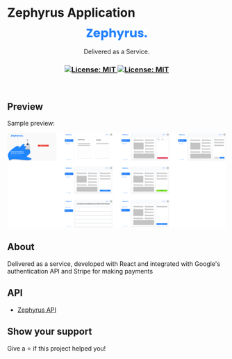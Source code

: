 #  Zephyrus Application
<p align="center">
  <img src=".github/logo.svg" width="140px" />
</p>
<p align="center">Delivered as a Service.</p>

<h3 align="center">
  <a href="#" target="_blank">
    <img alt="License: MIT" src="https://img.shields.io/badge/License-MIT-yellow.svg" />
  </a>
  <a href="#" target="_blank">
    <img alt="License: MIT" src="https://img.shields.io/badge/-React-05122A?style=flat&logo=react" />
  </a>
</h3>

<br />

## Preview

Sample preview:

![Preview](.github/preview.png)

## About

Delivered as a service, developed with React and integrated with Google's authentication API and Stripe for making payments

## API
- [Zephyrus API](https://github.com/YuutaDragon/api-zephyrus)

## Show your support

Give a ⭐️ if this project helped you!
